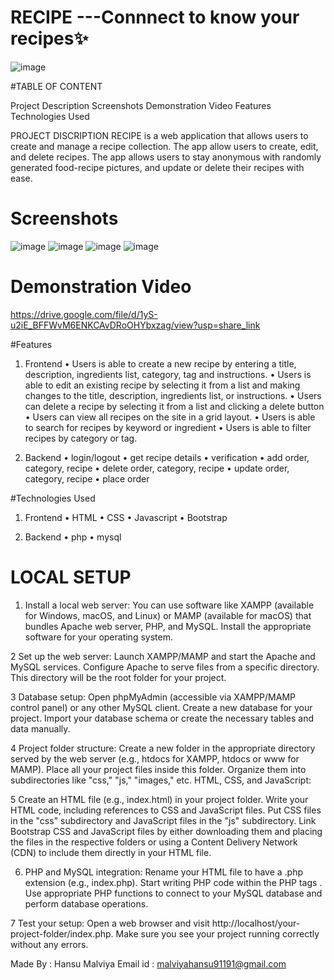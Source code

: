 # RECIPE ---Connnect to know your recipes✨ 
![image](https://github.com/hansu03/Recipe/assets/114220372/2b61c98e-99c3-4498-b40a-401a2b4a474a)


#TABLE OF CONTENT

Project Description
Screenshots
Demonstration Video
Features
Technologies Used




PROJECT DISCRIPTION
RECIPE is  a web application that allows users to create and manage a recipe collection. The app allow users to create, edit, and delete recipes. The app allows users to stay anonymous with randomly generated food-recipe pictures, and update or delete their recipes with ease. 

# Screenshots
![image](https://github.com/hansu03/Recipe/assets/114220372/2b61c98e-99c3-4498-b40a-401a2b4a474a)
![image](https://github.com/hansu03/Recipe/assets/114220372/39028455-fe8b-42d3-848f-7be4bea8f979)
![image](https://github.com/hansu03/Recipe/assets/114220372/1e1f88c8-f193-4227-b71f-1bb151d08770)
![image](https://github.com/hansu03/Recipe/assets/114220372/921f336c-77bf-4c05-a4f4-94a70abca6d8)

# Demonstration Video
https://drive.google.com/file/d/1yS-u2iE_BFFWvM6ENKCAvDRoOHYbxzag/view?usp=share_link


#Features
1. Frontend
• Users is able to create a new recipe by entering a title, description, ingredients list, category, tag and     instructions.
• Users is able to edit an existing recipe by selecting it from a list and making changes to the title, description,     ingredients list, or instructions.
• Users can delete a recipe by selecting it from a list and clicking a delete button
• Users can view all recipes on the site in a grid layout.
• Users is able to search for recipes by keyword or ingredient
• Users is able to filter recipes by category or tag.


2. Backend
 • login/logout
 • get recipe details 
 • verification
 • add order,  category, recipe
 • delete order,  category, recipe
 • update order,  category, recipe
 • place order
 
 
 #Technologies Used
 1. Frontend
 • HTML
 • CSS 
 • Javascript
 • Bootstrap
 
 2. Backend
 • php 
 • mysql
 
 
 # LOCAL SETUP
 1. Install a local web server: You can use software like XAMPP (available for Windows, macOS, and Linux) or MAMP (available for macOS) that bundles Apache web server, PHP, and MySQL. Install the appropriate software for your operating system.

2 Set up the web server:
Launch XAMPP/MAMP and start the Apache and MySQL services.
Configure Apache to serve files from a specific directory. This directory will be the root folder for your project.

3 Database setup:
Open phpMyAdmin (accessible via XAMPP/MAMP control panel) or any other MySQL client.
Create a new database for your project.
Import your database schema or create the necessary tables and data manually.

4 Project folder structure:
Create a new folder in the appropriate directory served by the web server (e.g., htdocs for XAMPP, htdocs or www for MAMP).
Place all your project files inside this folder. Organize them into subdirectories like "css," "js," "images," etc.
HTML, CSS, and JavaScript:

5 Create an HTML file (e.g., index.html) in your project folder.
Write your HTML code, including references to CSS and JavaScript files.
Put CSS files in the "css" subdirectory and JavaScript files in the "js" subdirectory.
Link Bootstrap CSS and JavaScript files by either downloading them and placing the files in the respective folders or using a Content Delivery Network (CDN) to include them directly in your HTML file.

6. PHP and MySQL integration:
Rename your HTML file to have a .php extension (e.g., index.php).
Start writing PHP code within the PHP tags <?php ?>.
Use appropriate PHP functions to connect to your MySQL database and perform database operations.

7 Test your setup:
Open a web browser and visit http://localhost/your-project-folder/index.php.
Make sure you see your project running correctly without any errors.


Made By : Hansu Malviya 
Email id : malviyahansu91191@gmail.com





    
 
 





